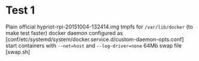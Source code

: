 # Test 1
Plain official hypriot-rpi-20151004-132414.img
tmpfs for `/var/lib/docker` (to make test faster)
docker daemon configured as [conf/etc/systemd/system/docker.service.d/custom-daemon-opts.conf]
start containers with `--net=host` and `--log-driver=none`
64Mb swap file [swap.sh]
